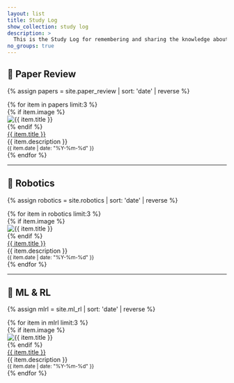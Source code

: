 ```yaml
---
layout: list
title: Study Log
show_collection: study log
description: >
  This is the Study Log for remembering and sharing the knowledge about Robotics, Machine / Deep / Reingforcement Learning.
no_groups: true
---
```


## 🧠 Paper Review

{% assign papers = site.paper_review | sort: 'date' | reverse %}
<div class="projects">
  {% for item in papers limit:3 %}
  <article class="project">
    {% if item.image %}
    <div class="project-image">
      <img src="{{ item.image.path | relative_url }}" alt="{{ item.title }}">
    </div>
    {% endif %}
    <div class="project-title">
      <a href="{{ item.url }}">{{ item.title }}</a>
    </div>
    <div class="project-description">
      {{ item.description }}
    </div>
    <div class="project-date">
      <small>{{ item.date | date: "%Y-%m-%d" }}</small>
    </div>
  </article>
  {% endfor %}
</div>

---

## 🤖 Robotics

{% assign robotics = site.robotics | sort: 'date' | reverse %}
<div class="projects">
  {% for item in robotics limit:3 %}
  <article class="project">
    {% if item.image %}
    <div class="project-image">
      <img src="{{ item.image.path | relative_url }}" alt="{{ item.title }}">
    </div>
    {% endif %}
    <div class="project-title">
      <a href="{{ item.url }}">{{ item.title }}</a>
    </div>
    <div class="project-description">
      {{ item.description }}
    </div>
    <div class="project-date">
      <small>{{ item.date | date: "%Y-%m-%d" }}</small>
    </div>
  </article>
  {% endfor %}
</div>

---

## 🔬 ML & RL

{% assign mlrl = site.ml_rl | sort: 'date' | reverse %}
<div class="projects">
  {% for item in mlrl limit:3 %}
  <article class="project">
    {% if item.image %}
    <div class="project-image">
      <img src="{{ item.image.path | relative_url }}" alt="{{ item.title }}">
    </div>
    {% endif %}
    <div class="project-title">
      <a href="{{ item.url }}">{{ item.title }}</a>
    </div>
    <div class="project-description">
      {{ item.description }}
    </div>
    <div class="project-date">
      <small>{{ item.date | date: "%Y-%m-%d" }}</small>
    </div>
  </article>
  {% endfor %}
</div>